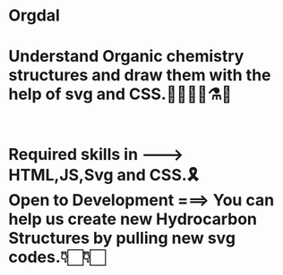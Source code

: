 # Orgdal
<h1>Understand Organic chemistry structures and draw them with the help of svg and CSS.👨‍🔬👩‍🔬⚗🧪<h1><br>
Required skills in ---> HTML,JS,Svg and CSS.🎗<br>
Open to Development ===> You can help us create new Hydrocarbon Structures by pulling new svg codes.👇🏻👇🏻
